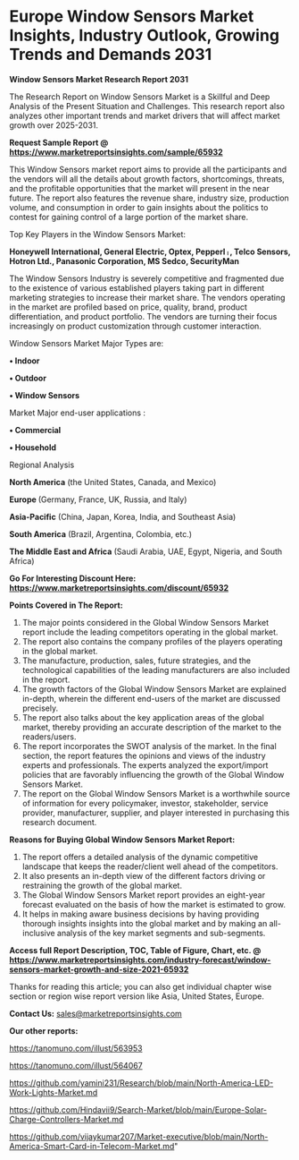 # Europe Window Sensors Market Insights, Industry Outlook, Growing Trends and Demands 2031

<strong>Window Sensors Market Research Report 2031</strong>

The Research Report on Window Sensors Market is a Skillful and Deep Analysis of the Present Situation and Challenges. This research report also analyzes other important trends and market drivers that will affect market growth over 2025-2031.

<strong>Request Sample Report @ <a href=https://www.marketreportsinsights.com/sample/65932>https://www.marketreportsinsights.com/sample/65932</a></strong>

This Window Sensors market report aims to provide all the participants and the vendors will all the details about growth factors, shortcomings, threats, and the profitable opportunities that the market will present in the near future. The report also features the revenue share, industry size, production volume, and consumption in order to gain insights about the politics to contest for gaining control of a large portion of the market share.

Top Key Players in the Window Sensors Market:

<strong>Honeywell International, General Electric, Optex, Pepperlᛧ, Telco Sensors, Hotron Ltd., Panasonic Corporation, MS Sedco, SecurityMan</strong>

The Window Sensors Industry is severely competitive and fragmented due to the existence of various established players taking part in different marketing strategies to increase their market share. The vendors operating in the market are profiled based on price, quality, brand, product differentiation, and product portfolio. The vendors are turning their focus increasingly on product customization through customer interaction.

Window Sensors Market Major Types are:

<strong>• Indoor

• Outdoor

• Window Sensors</strong>

Market Major end-user applications :

<strong>• Commercial

• Household</strong>

Regional Analysis

</u><strong><b>North America</b></strong> (the United States, Canada, and Mexico)

<strong><b>Europe </b></strong>(Germany, France, UK, Russia, and Italy)

<strong><b>Asia-Pacific</b></strong> (China, Japan, Korea, India, and Southeast Asia)

<strong><b>South America</b></strong> (Brazil, Argentina, Colombia, etc.)

<strong><b>The Middle East and Africa</b></strong> (Saudi Arabia, UAE, Egypt, Nigeria, and South Africa)

<strong>Go For Interesting Discount Here: <a href=https://www.marketreportsinsights.com/discount/65932>https://www.marketreportsinsights.com/discount/65932</a></strong>

<strong>Points Covered in The Report:</strong>
<ol>
  <li>The major points considered in the Global Window Sensors Market report include the leading competitors operating in the global market.</li>
  <li>The report also contains the company profiles of the players operating in the global market.</li>
  <li>The manufacture, production, sales, future strategies, and the technological capabilities of the leading manufacturers are also included in the report.</li>
  <li>The growth factors of the Global Window Sensors Market are explained in-depth, wherein the different end-users of the market are discussed precisely.</li>
  <li>The report also talks about the key application areas of the global market, thereby providing an accurate description of the market to the readers/users.</li>
  <li>The report incorporates the SWOT analysis of the market. In the final section, the report features the opinions and views of the industry experts and professionals. The experts analyzed the export/import policies that are favorably influencing the growth of the Global Window Sensors Market.</li>
  <li>The report on the Global Window Sensors Market is a worthwhile source of information for every policymaker, investor, stakeholder, service provider, manufacturer, supplier, and player interested in purchasing this research document.</li>
</ol>
<strong>Reasons for Buying Global Window Sensors Market Report:</strong>

<ol>
  <li>The report offers a detailed analysis of the dynamic competitive landscape that keeps the reader/client well ahead of the competitors.</li>
  <li>It also presents an in-depth view of the different factors driving or restraining the growth of the global market.</li>
  <li>The Global Window Sensors Market report provides an eight-year forecast evaluated on the basis of how the market is estimated to grow.</li>
  <li>It helps in making aware business decisions by having providing thorough insights insights into the global market and by making an all-inclusive analysis of the key market segments and sub-segments.</li>
</ol>
<strong>Access full Report Description, TOC, Table of Figure, Chart, etc. @ <a href=https://www.marketreportsinsights.com/industry-forecast/window-sensors-market-growth-and-size-2021-65932>https://www.marketreportsinsights.com/industry-forecast/window-sensors-market-growth-and-size-2021-65932</a></strong>


Thanks for reading this article; you can also get individual chapter wise section or region wise report version like Asia, United States, Europe.

<strong>Contact Us:</strong>
sales@marketreportsinsights.com

<strong>Our other reports:</strong>

<a href=https://tanomuno.com/illust/563953>https://tanomuno.com/illust/563953</a>

<a href=https://tanomuno.com/illust/564067>https://tanomuno.com/illust/564067</a>

<a href=https://github.com/yamini231/Research/blob/main/North-America-LED-Work-Lights-Market.md>https://github.com/yamini231/Research/blob/main/North-America-LED-Work-Lights-Market.md</a>

<a href=https://github.com/Hindavii9/Search-Market/blob/main/Europe-Solar-Charge-Controllers-Market.md>https://github.com/Hindavii9/Search-Market/blob/main/Europe-Solar-Charge-Controllers-Market.md</a>

<a href=https://github.com/vijaykumar207/Market-executive/blob/main/North-America-Smart-Card-in-Telecom-Market.md>https://github.com/vijaykumar207/Market-executive/blob/main/North-America-Smart-Card-in-Telecom-Market.md</a>"
